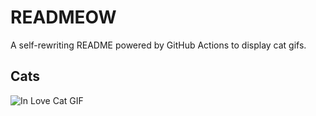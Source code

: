 # READMEOW

A self-rewriting README powered by GitHub Actions to display cat gifs.

## Cats

![In Love Cat GIF](https://media0.giphy.com/media/MDJ9IbxxvDUQM/200.gif?cid=9acd02da9901u7sqohkjk8zy9inhi3e7257qr8unmzf5s9xz&ep=v1_gifs_search&rid=200.gif&ct=g)
